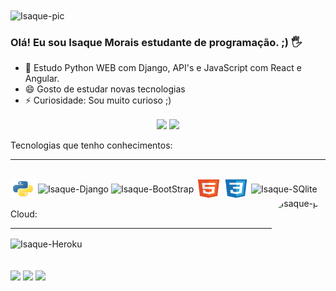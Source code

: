 <div> 
   <img align="center" height="370" width="850" alt="Isaque-pic" src="https://i.stack.imgur.com/gmMTp.gif">
   </div>


### Olá! Eu sou Isaque Morais estudante de programação. ;) 🖐️

- 🌱 Estudo Python WEB com Django, API's e JavaScript com React e Angular.
- 😄 Gosto de estudar novas tecnologias
- ⚡ Curiosidade: Sou muito curioso ;)

<div align="center">
   <img height="180em"   align="center" src="https://github-readme-stats.vercel.app/api?username=Isaque-morais&show_icons=true&theme=react&include_all_commits=true&count_private=true"/>
   <img height="180em"  align="center" src="https://github-readme-stats.vercel.app/api/top-langs/?username=Isaque-Morais&layout=compact&langs_count=7&theme=react" />
  </div>
  
<div style="display: inline_block"><br>
 Tecnologias que tenho conhecimentos:
 <hr>
 <br>
  <img align="center" alt="Isaque-Python" height="30" width="40" src="https://raw.githubusercontent.com/devicons/devicon/master/icons/python/python-original.svg">
  <img align="center" alt="Isaque-Django" height="30" width="80" src="https://img.shields.io/badge/Django-092E20?style=for-the-badge&logo=django&logoColor=whit">
  <img align="center" alt="Isaque-BootStrap" height="30" width="80" src="https://img.shields.io/badge/Bootstrap-563D7C?style=for-the-badge&logo=bootstrap&logoColor=white">
  <img align="center" alt="Isaque-HTML" height="30" width="40" src="https://raw.githubusercontent.com/devicons/devicon/master/icons/html5/html5-original.svg">
  <img align="center" alt="Isaque-CSS" height="30" width="40" src="https://raw.githubusercontent.com/devicons/devicon/master/icons/css3/css3-original.svg">
  <img align="center" alt="Isaque-SQlite" height="30" width="80" src="https://img.shields.io/badge/SQLite-07405E?style=for-the-badge&logo=sqlite&logoColor=white">
  <img align="right" alt="Isaque-pic" height="150" style="border-radius:50px;" 
  src="https://engenharia360.com/wp-content/uploads/2019/04/python-engenharia360-3-1024x512.png">
</div>

<br>

<div>
 Cloud:
 <hr>
  <img align= "center" alt="Isaque-Heroku" height="30" width="80" src="https://img.shields.io/badge/Heroku-430098?style=for-the-badge&logo=heroku&logoColor=white">
</div>

  <br>
  <br>
  
<div>	
 <a href="https://discord.gg/channels/@me" target="_blank"><img src="https://img.shields.io/badge/Discord-7289DA?style=for-the-badge&logo=discord&logoColor=white" target="_blank"></a></a> 
  <a href = "mailto:isaquemorais5@gmail.com"><img src="https://img.shields.io/badge/-Gmail-%23333?style=for-the-badge&logo=gmail&logoColor=white" target="_blank"></a>
  <a href="https://www.linkedin.com/in/isaque-morais-a46589203/?originalSubdomain=br" target="_blank"><img src="https://img.shields.io/badge/-LinkedIn-%230077B5?style=for-the-badge&logo=linkedin&logoColor=white" target="_blank"></a> 
 

 </div>
